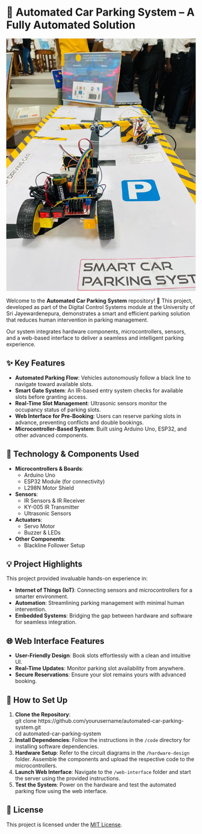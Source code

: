  <h1>🚗 Automated Car Parking System – A Fully Automated Solution</h1>

  ![image url](https://github.com/SasankaDinith/Automated-car-parking-system/blob/main/1739357650648.jpeg?raw=true)
  <p>
    Welcome to the <strong>Automated Car Parking System</strong> repository! 🎉 This project, developed as part of the Digital Control Systems module at the University of Sri Jayewardenepura, demonstrates a smart and efficient parking solution that reduces human intervention in parking management.
  </p>
  <p>
    Our system integrates hardware components, microcontrollers, sensors, and a web-based interface to deliver a seamless and intelligent parking experience.
  </p>

  <h2>✨ Key Features</h2>
  <ul>
    <li><strong>Automated Parking Flow</strong>: Vehicles autonomously follow a black line to navigate toward available slots.</li>
    <li><strong>Smart Gate System</strong>: An IR-based entry system checks for available slots before granting access.</li>
    <li><strong>Real-Time Slot Management</strong>: Ultrasonic sensors monitor the occupancy status of parking slots.</li>
    <li><strong>Web Interface for Pre-Booking</strong>: Users can reserve parking slots in advance, preventing conflicts and double bookings.</li>
    <li><strong>Microcontroller-Based System</strong>: Built using Arduino Uno, ESP32, and other advanced components.</li>
  </ul>

  <h2>🚀 Technology & Components Used</h2>
  <ul>
    <li><strong>Microcontrollers & Boards</strong>:
      <ul>
        <li>Arduino Uno</li>
        <li>ESP32 Module (for connectivity)</li>
        <li>L298N Motor Shield</li>
      </ul>
    </li>
    <li><strong>Sensors</strong>:
      <ul>
        <li>IR Sensors & IR Receiver</li>
        <li>KY-005 IR Transmitter</li>
        <li>Ultrasonic Sensors</li>
      </ul>
    </li>
    <li><strong>Actuators</strong>:
      <ul>
        <li>Servo Motor</li>
        <li>Buzzer & LEDs</li>
      </ul>
    </li>
    <li><strong>Other Components</strong>:
      <ul>
        <li>Blackline Follower Setup</li>
      </ul>
    </li>
  </ul>

  <h2>💡 Project Highlights</h2>
  <p>
    This project provided invaluable hands-on experience in:
  </p>
  <ul>
    <li><strong>Internet of Things (IoT)</strong>: Connecting sensors and microcontrollers for a smarter environment.</li>
    <li><strong>Automation</strong>: Streamlining parking management with minimal human intervention.</li>
    <li><strong>Embedded Systems</strong>: Bridging the gap between hardware and software for seamless integration.</li>
  </ul>


  <h2>🌐 Web Interface Features</h2>
  <ul>
    <li><strong>User-Friendly Design</strong>: Book slots effortlessly with a clean and intuitive UI.</li>
    <li><strong>Real-Time Updates</strong>: Monitor parking slot availability from anywhere.</li>
    <li><strong>Secure Reservations</strong>: Ensure your slot remains yours with advanced booking.</li>
  </ul>

  <h2>🔧 How to Set Up</h2>
  <ol>
    <li><strong>Clone the Repository</strong>:
      <div class="code-block">
        git clone https://github.com/yourusername/automated-car-parking-system.git<br>
        cd automated-car-parking-system
      </div>
    </li>
    <li><strong>Install Dependencies</strong>: Follow the instructions in the <code>/code</code> directory for installing software dependencies.</li>
    <li><strong>Hardware Setup</strong>: Refer to the circuit diagrams in the <code>/hardware-design</code> folder. Assemble the components and upload the respective code to the microcontrollers.</li>
    <li><strong>Launch Web Interface</strong>: Navigate to the <code>/web-interface</code> folder and start the server using the provided instructions.</li>
    <li><strong>Test the System</strong>: Power on the hardware and test the automated parking flow using the web interface.</li>
  </ol>

  <h2>📝 License</h2>
  <p>
    This project is licensed under the <a href="LICENSE">MIT License</a>.
  </p>
